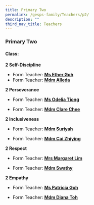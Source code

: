 ```yaml
---
title: Primary Two
permalink: /gesps-family/Teachers/p2/
description: ""
third_nav_title: Teachers
---
```

### Primary Two

#### Class:

  

**2 Self-Discipline**

*   Form Teacher: **[Ms Ether Goh](mailto:goh_yue_yin_esther@schools.gov.sg)**
*   Form Teacher: **[Mdm Alleda](mailto:alleda_baba@schools.gov.sg)**
  

**2 Perseverance**

*   Form Teacher: **[Ms Odelia Tiong](mailto:odelia_tiong_hui_xuan@schools.gov.sg)**

*   Form Teacher: **[Mdm Clare Chee](mailto:chee_lin_gia@schools.gov.sg)**

**2 Inclusiveness**

*   Form Teacher: **[Mdm Suriyah](mailto:Suriyah_Mohamed_Noor@schools.gov.sg)**

*   Form Teacher: **[Mdm Cai Zhiying](mailto:Cai_Zhiying@schools.gov.sg)**

**2 Respect**  

*   Form Teacher: **[Mrs Margaret Lim](mailto:Low_Hong_Mei_Margaret@schools.gov.sg)**

*   Form Teacher: **[Mdm Swathy](mailto:swathy_muralidharan@schools.gov.sg)**  

**2 Empathy**

*   Form Teacher: **[Ms Patricia Goh](mailto:Goh_Ley_Hoon_Patricia@schools.gov.sg)**

*   Form Teacher: **[Mdm Diana Toh](mailto:toh_lay_beng_diana@schools.gov.sg)**